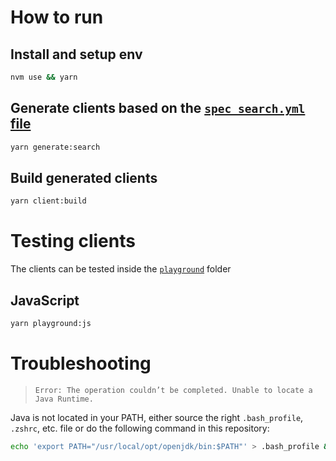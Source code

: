 # How to run

## Install and setup env

```bash
nvm use && yarn
```

## Generate clients based on the [`spec_search.yml` file](./specs/spec_search.yml)

```bash
yarn generate:search
```

## Build generated clients

```bash
yarn client:build
```

# Testing clients

The clients can be tested inside the [`playground`](./playground) folder

## JavaScript

```bash
yarn playground:js
```

# Troubleshooting

> `Error: The operation couldn’t be completed. Unable to locate a Java Runtime.`

Java is not located in your PATH, either source the right `.bash_profile`, `.zshrc`, etc. file or do the following command in this repository:

```bash
echo 'export PATH="/usr/local/opt/openjdk/bin:$PATH"' > .bash_profile && source .bash_profile
```
